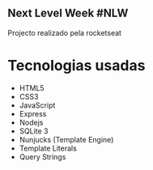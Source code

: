 ## Next Level Week #NLW
 Projecto realizado pela rocketseat

# Tecnologias usadas
- HTML5<br>
- CSS3<br>
- JavaScript<br>
- Express<br>
- Nodejs<br>
- SQLite 3<br>
- Nunjucks (Template Engine)<br>
- Template Literals<br>
- Query Strings<br>
